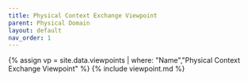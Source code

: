 ```yaml
---
title: Physical Context Exchange Viewpoint
parent: Physical Domain
layout: default
nav_order: 1
---
```

{% assign vp = site.data.viewpoints | where: "Name","Physical Context Exchange Viewpoint" %}
{% include viewpoint.md %}